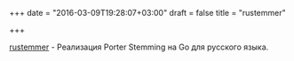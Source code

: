 +++
date = "2016-03-09T19:28:07+03:00"
draft = false
title = "rustemmer"

+++

<p><a href="https://github.com/liderman/rustemmer">rustemmer</a>&nbsp;- Реализация&nbsp;Porter Stemming на Go для русского языка.</p>

